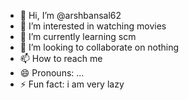 - 👋 Hi, I’m @arshbansal62
- 👀 I’m interested in watching movies
- 🌱 I’m currently learning scm
- 💞️ I’m looking to collaborate on nothing
- 📫 How to reach me 
- 😄 Pronouns: ...
- ⚡ Fun fact: i am very lazy

<!---
arshbansal62/arshbansal62 is a ✨ special ✨ repository because its `README.md` (this file) appears on your GitHub profile.
You can click the Preview link to take a look at your changes.
--->
